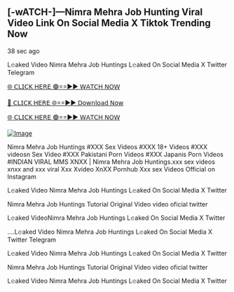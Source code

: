 ## [-wATCH-]—Nimra Mehra Job Hunting Viral Video Link On Social Media X Tiktok Trending Now


38 sec ago

L𝚎aked Video Nimra Mehra Job Huntings L𝚎aked On Social Media X Twitter Telegram

[🌐 𝖢𝖫𝖨𝖢𝖪 𝖧𝖤𝖱𝖤 🟢==►► 𝖶𝖠𝖳𝖢𝖧 𝖭𝖮𝖶](https://3-tanei-pinik.blogspot.com/2025/02/viral-video.html)

[🔴 𝖢𝖫𝖨𝖢𝖪 𝖧𝖤𝖱𝖤 🌐==►► 𝖣𝗈𝗐𝗇𝗅𝗈𝖺𝖽 𝖭𝗈𝗐](https://3-tanei-pinik.blogspot.com/2025/02/viral-video.html)

[🌐 𝖢𝖫𝖨𝖢𝖪 𝖧𝖤𝖱𝖤 🟢==►► 𝖶𝖠𝖳𝖢𝖧 𝖭𝖮𝖶](https://3-tanei-pinik.blogspot.com/2025/02/viral-video.html)

[![Image](https://github.com/user-attachments/assets/ff3b7bd4-415c-4ca3-a6c8-b1f096193c29)](https://3-tanei-pinik.blogspot.com/2025/02/viral-video.html)

Nimra Mehra Job Huntings #XXX Sex Videos #XXX 18+ Videos #XXX videosn Sex Video #XXX Pakistani Porn Videos #XXX Japanis Porn Videos #INDIAN VIRAL MMS XNXX | Nimra Mehra Job Huntings.xxx sex videos xnxx and xxx viral Xxx Xvideo XnXX Pornhub Xxx sex Videos Official on Instagram

L𝚎aked Video Nimra Mehra Job Huntings L𝚎aked On Social Media X Twitter

Nimra Mehra Job Huntings Tutorial Original Video video oficial twitter

L𝚎aked VideoNimra Mehra Job Huntings L𝚎aked On Social Media X Twitter

....L𝚎aked Video Nimra Mehra Job Huntings L𝚎aked On Social Media X Twitter Telegram

L𝚎aked Video Nimra Mehra Job Huntings L𝚎aked On Social Media X Twitter

Nimra Mehra Job Huntings Tutorial Original Video video oficial twitter

L𝚎aked Video Nimra Mehra Job Huntings L𝚎aked On Social Media X Twitter
